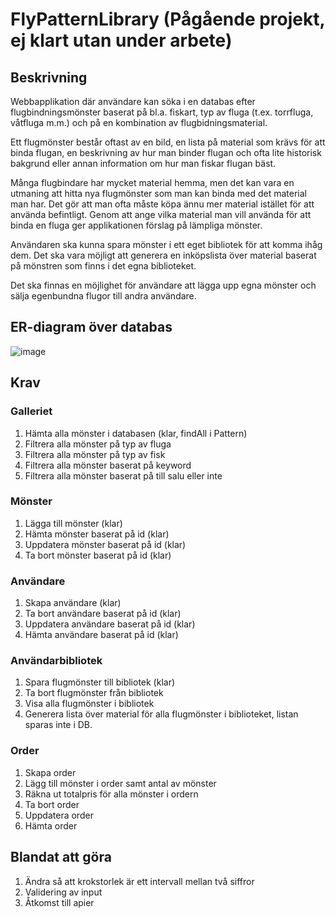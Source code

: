 # FlyPatternLibrary (Pågående projekt, ej klart utan under arbete)

## Beskrivning

Webbapplikation där användare kan söka i en databas efter flugbindningsmönster baserat på bl.a. fiskart, typ av fluga (t.ex. torrfluga, våtfluga m.m.) och på en kombination av flugbidningsmaterial.

Ett flugmönster består oftast av en bild, en lista på material som krävs för att binda flugan, en beskrivning av hur man binder flugan och ofta lite historisk bakgrund eller annan information om hur man fiskar flugan bäst.

Många flugbindare har mycket material hemma, men det kan vara en utmaning att hitta nya flugmönster som man kan binda med det material man har. Det gör att man ofta måste köpa ännu mer material istället för att använda befintligt.
Genom att ange vilka material man vill använda för att binda en fluga ger applikationen förslag på lämpliga mönster.

Användaren ska kunna spara mönster i ett eget bibliotek för att komma ihåg dem. Det ska vara möjligt att generera en inköpslista över material baserat på mönstren som finns i det egna biblioteket.

Det ska finnas en möjlighet för användare att lägga upp egna mönster och sälja egenbundna flugor till andra användare.


## ER-diagram över databas

![image](https://github.com/ikonenmk/FlyPatternLibrary/assets/153864857/748e2d05-6fb8-487f-8038-f6ed91dee926)


## Krav

### Galleriet

1. Hämta alla mönster i databasen (klar, findAll i Pattern)
2. Filtrera alla mönster på typ av fluga
3. Filtrera alla mönster på typ av fisk
4. Filtrera alla mönster baserat på keyword
5. Filtrera alla mönster baserat på till salu eller inte

### Mönster

1. Lägga till mönster (klar)
2. Hämta mönster baserat på id (klar)
3. Uppdatera mönster baserat på id (klar)
4. Ta bort mönster baserat på id (klar)

### Användare
1. Skapa användare (klar)
2. Ta bort användare baserat på id (klar)
3. Uppdatera användare baserat på id (klar)
4. Hämta användare baserat på id (klar)

### Användarbibliotek

1. Spara flugmönster till bibliotek (klar)
2. Ta bort flugmönster från bibliotek 
3. Visa alla flugmönster i bibliotek
4. Generera lista över material för alla flugmönster i biblioteket, listan sparas inte i DB.

### Order
1. Skapa order
2. Lägg till mönster i order samt antal av mönster
3. Räkna ut totalpris för alla mönster i ordern
4. Ta bort order
5. Uppdatera order
6. Hämta order


## Blandat att göra
1. Ändra så att krokstorlek är ett intervall mellan två siffror
2. Validering av input
3. Åtkomst till apier
